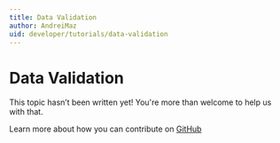 ```yaml
---
title: Data Validation
author: AndreiMaz
uid: developer/tutorials/data-validation
---
```

# Data Validation

This topic hasn’t been written yet! You're more than welcome to help us with that.

Learn more about how you can contribute on [GitHub](https://github.com/nopSolutions/nopCommerce-Docs/blob/master/CONTRIBUTING.md)